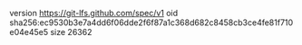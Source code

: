 version https://git-lfs.github.com/spec/v1
oid sha256:ec9530b3e7a4dd6f06dde2f6f87a1c368d682c8458cb3ce4fe81f710e04e45e5
size 26362
